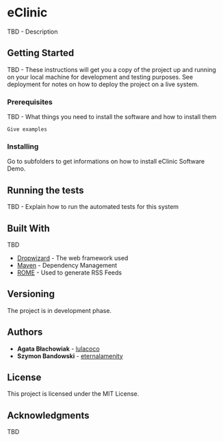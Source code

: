 # eClinic

TBD - Description

## Getting Started

TBD - These instructions will get you a copy of the project up and running on your local machine for development and testing purposes. See deployment for notes on how to deploy the project on a live system.

### Prerequisites

TBD - What things you need to install the software and how to install them

```
Give examples
```

### Installing

Go to subfolders to get informations on how to install eClinic Software Demo.

## Running the tests

TBD - Explain how to run the automated tests for this system

## Built With

TBD
* [Dropwizard](http://www.dropwizard.io/1.0.2/docs/) - The web framework used
* [Maven](https://maven.apache.org/) - Dependency Management
* [ROME](https://rometools.github.io/rome/) - Used to generate RSS Feeds

## Versioning

The project is in development phase.

## Authors

* **Agata Błachowiak** - [lulacoco](https://github.com/lulacoco)
* **Szymon Bandowski** - [eternalamenity](https://github.com/eternalamenity)

## License

This project is licensed under the MIT License.

## Acknowledgments

TBD
